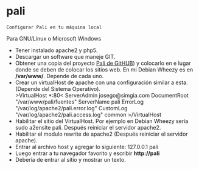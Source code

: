 pali
====
    Configurar Pali en tu máquina local
Para GNU/Linux o Microsoft Windows 
<ul>
<li>Tener instalado apache2 y php5.</li>
<li>Descargar un software que maneje GIT.</li>
<li>Obtener una copia del proyecto <a href="https://github.com/palidal/pali.git" target = "_blank">Pali de GitHUB</a>) y colocarlo en e lugar donde se deben de colocar los sitios web. En mi Debian Wheezy es en <b>/var/www/</b>. Depende de cada uno.</li>
<li>Crear un virtualHost de apache con una configuración similar a esta. (Depende del Sistema Operativo).</li>
&gt;VirtualHost *:80&lt;
    ServerAdmin josego@simgia.com
    DocumentRoot "/var/www/pali/fuentes"
    ServerName pali
    ErrorLog "/var/log/apache2/pali.error.log"
    CustomLog "/var/log/apache2/pali.access.log" common
&gt;/VirtualHost
<li>Habilitar el sitio del VirtualHost. Por ejemplo en Debian Wheezy sería sudo a2ensite pali. Después reiniciar el servidor apache2.</li>
<li>Habilitar el modulo rewrite de apache2 (Después reiniciar el servidor apache).</li>
<li>Entrar al archivo host y agregar lo siguiente: 
127.0.0.1 pali</li>
<li>Luego entrar a tu navegador favorito y escribir <b>http://pali</b></li>
<li>Debería de entrar al sitio y mostrar un texto.</li>
</ul>
